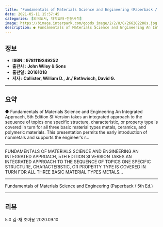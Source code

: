 ```yaml
---
title: "Fundamentals of Materials Science and Engineering (Paperback / 5th Ed.)"
date: 2021-05-11 15:57:45
categories: [외국도서, 대학교재-전문서적]
image: https://bimage.interpark.com/goods_image/2/2/8/8/266282288s.jpg
description: ● Fundamentals of Materials Science and Engineering An Integrated Approach, 5th Edition SI Version takes an integrated approach to the sequence of topics one s
---
```


## **정보**

- **ISBN : 9781119249252**
- **출판사 : John Wiley & Sons**
- **출판일 : 20161018**
- **저자 : Callister, William D., Jr./ Rethwisch, David G.**

------



## **요약**

●  Fundamentals of Materials Science and Engineering An Integrated Approach, 5th Edition SI Version takes an integrated approach to the sequence of topics one specific structure, characteristic, or property type is covered in turn for all three basic material types metals, ceramics, and polymeric materials. This presentation permits the early introduction of nonmetals and supports the engineer′s r...

------

FUNDAMENTALS OF MATERIALS SCIENCE AND ENGINEERING AN INTEGRATED APPROACH, 5TH EDITION SI VERSION TAKES AN INTEGRATED APPROACH TO THE SEQUENCE OF TOPICS ONE SPECIFIC STRUCTURE, CHARACTERISTIC, OR PROPERTY TYPE IS COVERED IN TURN FOR ALL THREE BASIC MATERIAL TYPES METALS... 

------


Fundamentals of Materials Science and Engineering (Paperback / 5th Ed.) 

------


## **리뷰** 

5.0 김-재 조아용 2020.09.10 <br/>